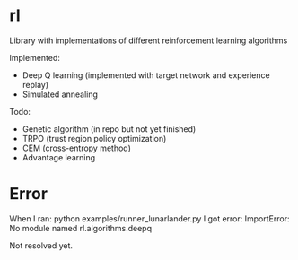 # rl
Library with implementations of different reinforcement learning algorithms

Implemented:
* Deep Q learning (implemented with target network and experience replay)
* Simulated annealing

Todo:
* Genetic algorithm (in repo but not yet finished)
* TRPO (trust region policy optimization)
* CEM (cross-entropy method)
* Advantage learning

# Error
When I ran: python examples/runner_lunarlander.py 
I got error: ImportError: No module named rl.algorithms.deepq

Not resolved yet.
